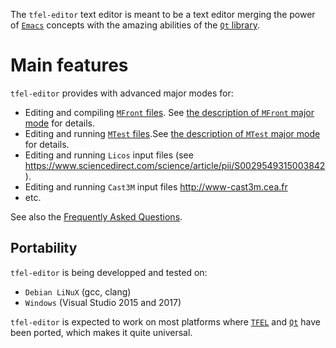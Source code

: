 The `tfel-editor` text editor is meant to be a text editor merging the
power of [`Emacs`](https://www.gnu.org/software/emacs/) concepts with
the amazing abilities of the [`Qt` library](https://www.qt.io/).

# Main features

`tfel-editor` provides with advanced major modes for:

- Editing and compiling [`MFront`
  files](http://tfel.sourceforge.net). See [the description
  of `MFront` major mode](mfront-major-mode.html) for details.
- Editing and running [`MTest`
  files](http://tfel.sourceforge.net/mtest.html).See [the description
  of `MTest` major mode](mtest-major-mode.html) for details.
- Editing and running `Licos` input files (see
  <https://www.sciencedirect.com/science/article/pii/S0029549315003842>).
- Editing and running `Cast3M` input files <http://www-cast3m.cea.fr>
- etc.

See also the [Frequently Asked Questions](faq.html).

## Portability

`tfel-editor` is being developped and tested on:

- `Debian LiNuX` (gcc, clang)
- `Windows` (Visual Studio 2015 and 2017)

`tfel-editor` is expected to work on most platforms where
[`TFEL`](http://tfel.sourceforge.net/) and [`Qt`](https://www.qt.io/)
have been ported, which makes it quite universal.
